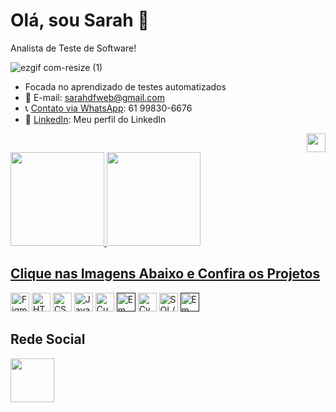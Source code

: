 # Olá, sou Sarah 👋
Analista de Teste de Software! <br> 


  ![ezgif com-resize (1)](https://github.com/sarahdfweb/sarahdfweb/assets/87348787/eaa8cc99-4e2a-413a-8885-a7cba1b39857)

-  Focada no aprendizado de testes automatizados
- 📧 E-mail: sarahdfweb@gmail.com
- 📞 <a href="https://wa.me/5561998306676">Contato via WhatsApp</a>: 61 99830-6676
- 🔗 <a href="https://www.linkedin.com/in/sarahdfweb/">LinkedIn</a>: Meu perfil do LinkedIn

 <div align="right">
  <img src="https://projectpokemon.org/images/normal-sprite/vivillon-meadow.gif" width="30" height="30">
</div>
<div>
  <a href="https://github.com/sarahdfweb">
  <img height="150em"src="https://github-readme-stats.vercel.app/api?username=sarahdfweb&show_icons=true&theme=radical&include_all_commits=true&count_private=true"/>
  <img height="150em" src="https://github-readme-stats.vercel.app/api/top-langs/?username=sarahdfweb&layout=compact&langs_count=16&theme=radical"/>  
</div> 

    
<div>
  <h2>Clique nas Imagens Abaixo e Confira os Projetos </h2>
  <a href="https://www.figma.com/proto/q3rGN2U7WEVFT5cdE8vD4N/Untitled?page-id=0%3A1&type=design&node-id=1-4&viewport=680%2C485%2C0.25&t=oyOS89Fd8YNWBc79-1&scaling=scale-down&mode=design"><img width="30px" src="https://cdn.jsdelivr.net/gh/devicons/devicon/icons/figma/figma-original.svg" title="Figma" target="_blank"></a>
  <a href="https://sarahdfweb.github.io/books/"><img width="30px" src="https://cdn.jsdelivr.net/gh/devicons/devicon/icons/html5/html5-original-wordmark.svg" title="HTML5"></a>
  <a href="https://sarahdfweb.github.io/cartao-pokemon"><img width="30px" src="https://cdn.jsdelivr.net/gh/devicons/devicon/icons/css3/css3-original-wordmark.svg" title="CSS3"></a>
  <a href="https://sarahdfweb.github.io/xmen/"><img width="30px" src="https://cdn.jsdelivr.net/gh/devicons/devicon/icons/javascript/javascript-original.svg" title="JavaScript"></a>
  <a href="https://github.com/sarahdfweb/especializacao_testes_software/tree/main/Gherkin"><img width="30px" src="https://cucumber.io/cucumber/media/images/logos/icons/cucumber-open-icon.svg" title="Cucumber"></a>
  <a href=""><img width="30px" src="https://www.svgrepo.com/show/354202/postman-icon.svg" title="Em construção"></a>
  <a href="https://github.com/sarahdfweb/Teste-Api-Cypress"><img width="30px" src="https://asset.brandfetch.io/idIq_kF0rb/idv3zwmSiY.jpeg" title="Cypress"></a>
  <a href="https://github.com/sarahdfweb/SQLSERVER/tree/main"><img width="30px" src="https://github.com/sarahdfweb/sarahdfweb/assets/87348787/f94a8dea-654a-4393-8ce6-ebeb8cf01464" title="SQL/NOSQL"></a>
  <a href=""><img width="30px" src="https://jmeter.apache.org/images/jmeter_square.png" title="Em construção"></a>

  
  
</div>

 
 ## Rede Social
  <div>
  <a href="https://www.linkedin.com/in/sarahdfweb/" target="_blank"><img width="70px" src="https://img.shields.io/badge/-LinkedIn-%230077B5?style=for-the-badge&logo=linkedin&logoColor=white" target="_blank"></a>
    
  </div>

<div>
 

</div>
